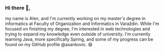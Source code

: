 ### Hi there 👋, 

my name is Alen, and I'm currently working on my master's degree in informatics at Faculty of Organization and Informatics in Varaždin. While I'm focused on finishing my degree, I'm interested in web technologies and trying to expand my knowledge even outside of university. I'm currently learning Java, more specifically Spring, and some of my progress can be found on my GitHub profile @asankovic. 😄

<!--
**asankovic/asankovic** is a ✨ _special_ ✨ repository because its `README.md` (this file) appears on your GitHub profile.

Here are some ideas to get you started:

- 🔭 I’m currently working on ...
- 🌱 I’m currently learning ...
- 👯 I’m looking to collaborate on ...
- 🤔 I’m looking for help with ...
- 💬 Ask me about ...
- 📫 How to reach me: ...
- 😄 Pronouns: ...
- ⚡ Fun fact: ...
-->
